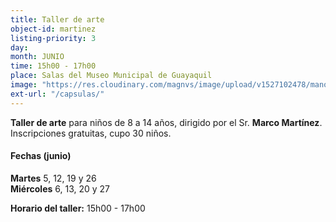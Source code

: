 ```yaml
---
title: Taller de arte
object-id: martinez
listing-priority: 3
day:
month: JUNIO
time: 15h00 - 17h00
place: Salas del Museo Municipal de Guayaquil
image: "https://res.cloudinary.com/magnvs/image/upload/v1527102478/manos_qwtyws.jpg"
ext-url: "/capsulas/"
---
```

**Taller de arte** para niños de 8 a 14 años, dirigido por el Sr. **Marco Martínez**. Inscripciones gratuitas, cupo 30 niños.  

#### Fechas (junio)
**Martes** 5, 12, 19 y 26  
**Miércoles** 6, 13, 20 y 27

**Horario del taller:** 15h00 - 17h00
